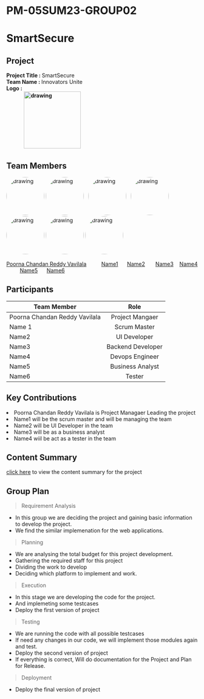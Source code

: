# PM-05SUM23-GROUP02

# SmartSecure


## Project
   <strong>Project Title   :   </strong> SmartSecure <br>
   <strong>Team Name       :   </strong> Innovators Unite <br>
   <strong>Logo            : <br> 
    &nbsp;&nbsp;&nbsp;&nbsp;&nbsp;&nbsp;&nbsp;&nbsp; &nbsp;&nbsp;&nbsp;&nbsp;  <img class='img-circle' src="Images/logo.jpg" alt="drawing" width=150px  style="border-radius:10px width=50px" />   </strong><br>
    
## Team Members

<img class='img-circle' src="Images/Name1.jpeg" alt="drawing" width="100" style="border-radius:50%" />  <img class='img-circle' src="Images/Name2.jpg" alt="drawing" width="100" style="border-radius:50%" /> &nbsp; 
<img class='img-circle' src="Images/Name3.jpg" alt="drawing" width="100" style="border-radius:50%" />  &nbsp;  <img src="Images/Name4.png" alt="drawing" width="100" style="border-radius:50%"/>   <img class='img-circle' src="Images/Name5.jpeg" alt="drawing" width="100" style="border-radius:50%" />               <img class='img-circle' src="Images/Name6.jpeg" alt="drawing" width="100" style="border-radius:50%" />
                 <img class='img-circle' src="Images/Name7.jpg" alt="drawing" width="100" style="border-radius:50%">               




  [Poorna Chandan Reddy Vavilala](https://github.com/chandan-vavilala) &nbsp;&nbsp;&nbsp;&nbsp;&nbsp;&nbsp;&nbsp;&nbsp; [Name1](https://github.com/Name1)             &nbsp;&nbsp;&nbsp;&nbsp;   [Name2](https://github.com/Name2)    &nbsp;&nbsp;&nbsp;&nbsp;&nbsp;   [Name3](https://github.com/Name3) &nbsp;&nbsp;  [Name4](https://github.com/Name4) &nbsp;&nbsp;&nbsp;&nbsp;&nbsp;&nbsp;&nbsp;&nbsp; [Name5](https://github.com/Name5)             &nbsp;&nbsp;&nbsp;&nbsp;   [Name6](https://github.com/Name6)   




 
## Participants
|     Team Member               | Role              | 
| -------------                 |:-------------:    |
| Poorna Chandan Reddy Vavilala | Project Mangaer   | 
| Name 1                        | Scrum Master      | 
| Name2                         | UI Developer      |  
| Name3                         | Backend Developer |
| Name4                         | Devops Engineer   | 
| Name5                         | Business Analyst  |  
| Name6                         | Tester            |

## Key Contributions
<li>Poorna Chandan Reddy Vavilala is Project Managaer Leading the project
<li>Name1 will be the scrum master and will be managing the team</li>
<li>Name2 will be UI Developer in the team</li>
<li>Name3 will be as a business analyst</li>
<li>Name4 wiil be act as a tester in the team</li>

## Content Summary

[click here](Summary.md) to view the content summary for the project

## Group Plan

> Requirement Analysis
* In this group we are deciding the project and gaining basic information to develop the project.
* We find the similar implemenation for the web applications.

> Planning
* We are analysing the total budget for this project development.
* Gathering the required staff for this project
* Dividing the work to develop
* Deciding which platform to implement and work.

> Execution
* In this stage we are developing the code for the project.
* And implemeting some testcases
* Deploy the first version of project

> Testing
* We are running the code with all possible testcases 
* If need any changes in our code, we will implement those modules again and test.
* Deploy the second version of project
* If everything is correct, Will do documentation for the Project and Plan for Release.

> Deployment
* Deploy the final version of project


   

